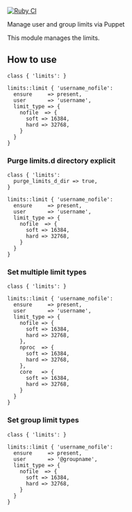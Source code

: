 [![Ruby CI](https://github.com/mauricio-sousa/puppet-limits/actions/workflows/ruby.yml/badge.svg)](https://github.com/mauricio-sousa/puppet-limits/actions/workflows/ruby.yml)

Manage user and group limits via Puppet

This module manages the limits.

## How to use

```puppet
class { 'limits': }

limits::limit { 'username_nofile':
  ensure     => present,
  user       => 'username',
  limit_type => {
    nofile  => {
      soft => 16384,
      hard => 32768,
    }
  }
}

```
### Purge limits.d directory explicit

```puppet
class { 'limits':
  purge_limits_d_dir => true,
}

limits::limit { 'username_nofile':
  ensure     => present,
  user       => 'username',
  limit_type => {
    nofile  => {
      soft => 16384,
      hard => 32768,
    }
  }
}
```

### Set multiple limit types

```puppet
class { 'limits': }

limits::limit { 'username_nofile':
  ensure     => present,
  user       => 'username',
  limit_type => {
    nofile => {
      soft => 16384,
      hard => 32768,
    },
    nproc  => {
      soft => 16384,
      hard => 32768,
    },
    core   => {
      soft => 16384,
      hard => 32768,
    }
  }
}
```
### Set group limit types

```puppet
class { 'limits': }

limits::limit { 'username_nofile':
  ensure     => present,
  user       => '@groupname',
  limit_type => {
    nofile  => {
      soft => 16384,
      hard => 32768,
    }
  }
}
```
